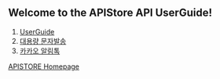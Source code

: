 
**<h2>Welcome to the APIStore API UserGuide!</h2>**
1. [UserGuide](https://github.com/kth-apistore/docs/wiki)
2. [대용량 문자발송](https://github.com/kth-apistore/docs/wiki/%EB%8C%80%EC%9A%A9%EB%9F%89-SMS-%EB%B0%9C%EC%86%A1)
3. [카카오 알림톡](https://github.com/segenny/docs/wiki/SMS-API)


[APISTORE Homepage](https://www.apistore.co.kr/main.do)
